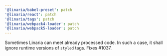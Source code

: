 ```yaml
---
'@linaria/babel-preset': patch
'@linaria/react': patch
'@linaria/tags': patch
'@linaria/webpack4-loader': patch
'@linaria/webpack5-loader': patch
---
```


Sometimes Linaria can meet already processed code. In such a case, it shall ignore runtime versions of `styled` tags. Fixes #1037.
